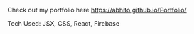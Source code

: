 Check out my portfolio here https://abhito.github.io/Portfolio/

Tech Used: JSX, CSS, React, Firebase
